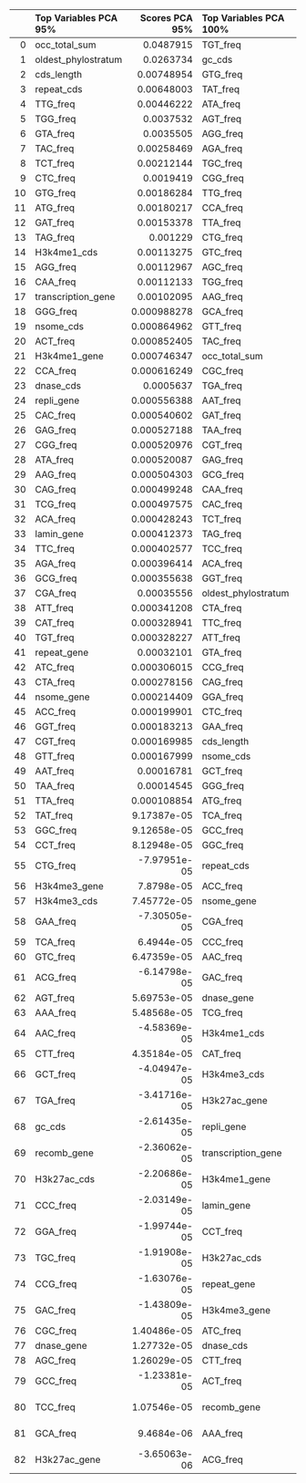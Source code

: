 |    | Top Variables PCA 95%   |   Scores PCA 95% | Top Variables PCA 100%   |   Scores PCA 100% | Top Variables No PCA   |   Scores No PCA |
|---:|:------------------------|-----------------:|:-------------------------|------------------:|:-----------------------|----------------:|
|  0 | occ_total_sum           |      0.0487915   | TGT_freq                 |       0.103439    | TGT_freq               |     0.103585    |
|  1 | oldest_phylostratum     |      0.0263734   | gc_cds                   |       0.0922824   | gc_cds                 |     0.0937494   |
|  2 | cds_length              |      0.00748954  | GTG_freq                 |       0.0920317   | GTG_freq               |     0.0920848   |
|  3 | repeat_cds              |      0.00648003  | TAT_freq                 |       0.0791301   | TAT_freq               |     0.0792186   |
|  4 | TTG_freq                |      0.00446222  | ATA_freq                 |       0.0720927   | ATA_freq               |     0.0722127   |
|  5 | TGG_freq                |      0.0037532   | AGT_freq                 |       0.0679893   | AGT_freq               |     0.0680952   |
|  6 | GTA_freq                |      0.0035505   | AGG_freq                 |       0.0663762   | AGG_freq               |     0.0664019   |
|  7 | TAC_freq                |      0.00258469  | AGA_freq                 |       0.0662675   | AGA_freq               |     0.0661841   |
|  8 | TCT_freq                |      0.00212144  | TGC_freq                 |       0.064624    | TGC_freq               |     0.0645845   |
|  9 | CTC_freq                |      0.0019419   | CGG_freq                 |       0.064238    | CGG_freq               |     0.0641909   |
| 10 | GTG_freq                |      0.00186284  | TTG_freq                 |       0.0594748   | TTG_freq               |     0.0594909   |
| 11 | ATG_freq                |      0.00180217  | CCA_freq                 |       0.0594719   | CCA_freq               |     0.0591549   |
| 12 | GAT_freq                |      0.00153378  | TTA_freq                 |       0.0574567   | TTA_freq               |     0.0577633   |
| 13 | TAG_freq                |      0.001229    | CTG_freq                 |       0.0550836   | CTG_freq               |     0.0548355   |
| 14 | H3k4me1_cds             |      0.00113275  | GTC_freq                 |       0.0536711   | GTC_freq               |     0.0536927   |
| 15 | AGG_freq                |      0.00112967  | AGC_freq                 |       0.0511329   | TGG_freq               |     0.0512083   |
| 16 | CAA_freq                |      0.00112133  | TGG_freq                 |       0.0511178   | AGC_freq               |     0.0510058   |
| 17 | transcription_gene      |      0.00102095  | AAG_freq                 |       0.049231    | AAG_freq               |     0.0488842   |
| 18 | GGG_freq                |      0.000988278 | GCA_freq                 |       0.0483941   | GCA_freq               |     0.0479053   |
| 19 | nsome_cds               |      0.000864962 | GTT_freq                 |       0.0454177   | GTT_freq               |     0.045454    |
| 20 | ACT_freq                |      0.000852405 | TAC_freq                 |       0.0435      | TAC_freq               |     0.04374     |
| 21 | H3k4me1_gene            |      0.000746347 | occ_total_sum            |       0.0433183   | occ_total_sum          |     0.0433173   |
| 22 | CCA_freq                |      0.000616249 | CGC_freq                 |       0.0432577   | CGC_freq               |     0.0430263   |
| 23 | dnase_cds               |      0.0005637   | TGA_freq                 |       0.04128     | TGA_freq               |     0.0413098   |
| 24 | repli_gene              |      0.000556388 | AAT_freq                 |       0.0404998   | AAT_freq               |     0.040057    |
| 25 | CAC_freq                |      0.000540602 | GAT_freq                 |       0.0384694   | GAT_freq               |     0.0381029   |
| 26 | GAG_freq                |      0.000527188 | TAA_freq                 |       0.0375003   | TAA_freq               |     0.0378775   |
| 27 | CGG_freq                |      0.000520976 | CGT_freq                 |       0.036216    | CGT_freq               |     0.0362778   |
| 28 | ATA_freq                |      0.000520087 | GAG_freq                 |       0.0357372   | GAG_freq               |     0.0354194   |
| 29 | AAG_freq                |      0.000504303 | GCG_freq                 |       0.0350977   | GCG_freq               |     0.0343465   |
| 30 | CAG_freq                |      0.000499248 | CAA_freq                 |       0.0339856   | CAA_freq               |     0.033724    |
| 31 | TCG_freq                |      0.000497575 | CAC_freq                 |       0.0316931   | CAC_freq               |     0.0315677   |
| 32 | ACA_freq                |      0.000428243 | TCT_freq                 |       0.0293178   | TCT_freq               |     0.0292892   |
| 33 | lamin_gene              |      0.000412373 | TAG_freq                 |       0.0289225   | TAG_freq               |     0.0290531   |
| 34 | TTC_freq                |      0.000402577 | TCC_freq                 |       0.0276361   | TCC_freq               |     0.0277872   |
| 35 | AGA_freq                |      0.000396414 | ACA_freq                 |       0.0218998   | ACA_freq               |     0.0215925   |
| 36 | GCG_freq                |      0.000355638 | GGT_freq                 |       0.0193035   | GGT_freq               |     0.0194989   |
| 37 | CGA_freq                |      0.00035556  | oldest_phylostratum      |       0.0175519   | oldest_phylostratum    |     0.0175476   |
| 38 | ATT_freq                |      0.000341208 | CTA_freq                 |       0.0158063   | CTA_freq               |     0.0160691   |
| 39 | CAT_freq                |      0.000328941 | TTC_freq                 |       0.0155948   | TTC_freq               |     0.0155669   |
| 40 | TGT_freq                |      0.000328227 | ATT_freq                 |       0.0150616   | ATT_freq               |     0.0148835   |
| 41 | repeat_gene             |      0.00032101  | GTA_freq                 |       0.0146354   | GTA_freq               |     0.0144945   |
| 42 | ATC_freq                |      0.000306015 | CCG_freq                 |       0.0137125   | CAG_freq               |     0.013561    |
| 43 | CTA_freq                |      0.000278156 | CAG_freq                 |       0.0136078   | CCG_freq               |     0.0133128   |
| 44 | nsome_gene              |      0.000214409 | GGA_freq                 |       0.0106989   | GGA_freq               |     0.0106067   |
| 45 | ACC_freq                |      0.000199901 | CTC_freq                 |       0.0095947   | CTC_freq               |     0.00943842  |
| 46 | GGT_freq                |      0.000183213 | GAA_freq                 |       0.00891541  | GAA_freq               |     0.00889946  |
| 47 | CGT_freq                |      0.000169985 | cds_length               |       0.00843167  | cds_length             |     0.00843634  |
| 48 | GTT_freq                |      0.000167999 | nsome_cds                |       0.00742379  | nsome_cds              |     0.00740653  |
| 49 | AAT_freq                |      0.00016781  | GCT_freq                 |       0.00725202  | GGG_freq               |     0.00718174  |
| 50 | TAA_freq                |      0.00014545  | GGG_freq                 |       0.00698985  | ATG_freq               |     0.00707367  |
| 51 | TTA_freq                |      0.000108854 | ATG_freq                 |       0.00693452  | GCT_freq               |     0.00706145  |
| 52 | TAT_freq                |      9.17387e-05 | TCA_freq                 |       0.00511428  | TCA_freq               |     0.00495483  |
| 53 | GGC_freq                |      9.12658e-05 | GCC_freq                 |       0.00504137  | GCC_freq               |     0.00454477  |
| 54 | CCT_freq                |      8.12948e-05 | GGC_freq                 |       0.00414487  | GGC_freq               |     0.00411587  |
| 55 | CTG_freq                |     -7.97951e-05 | repeat_cds               |       0.0035222   | repeat_cds             |     0.00351884  |
| 56 | H3k4me3_gene            |      7.8798e-05  | ACC_freq                 |       0.00301541  | ACC_freq               |     0.00311142  |
| 57 | H3k4me3_cds             |      7.45772e-05 | nsome_gene               |       0.00279298  | nsome_gene             |     0.0027828   |
| 58 | GAA_freq                |     -7.30505e-05 | CGA_freq                 |       0.00278403  | CGA_freq               |     0.00274079  |
| 59 | TCA_freq                |      6.4944e-05  | CCC_freq                 |       0.00244162  | CCC_freq               |     0.00261941  |
| 60 | GTC_freq                |      6.47359e-05 | AAC_freq                 |       0.00221601  | AAC_freq               |     0.00215965  |
| 61 | ACG_freq                |     -6.14798e-05 | GAC_freq                 |       0.00217885  | GAC_freq               |     0.00212614  |
| 62 | AGT_freq                |      5.69753e-05 | dnase_gene               |       0.00152408  | TCG_freq               |     0.00153647  |
| 63 | AAA_freq                |      5.48568e-05 | TCG_freq                 |       0.00148016  | dnase_gene             |     0.00152516  |
| 64 | AAC_freq                |     -4.58369e-05 | H3k4me1_cds              |       0.00130341  | H3k4me1_cds            |     0.0012847   |
| 65 | CTT_freq                |      4.35184e-05 | CAT_freq                 |       0.000955017 | CAT_freq               |     0.000971533 |
| 66 | GCT_freq                |     -4.04947e-05 | H3k4me3_cds              |       0.000942095 | H3k4me3_cds            |     0.000938637 |
| 67 | TGA_freq                |     -3.41716e-05 | H3k27ac_gene             |       0.000894351 | H3k27ac_gene           |     0.00091396  |
| 68 | gc_cds                  |     -2.61435e-05 | repli_gene               |       0.000784713 | repli_gene             |     0.000780352 |
| 69 | recomb_gene             |     -2.36062e-05 | transcription_gene       |       0.000652912 | transcription_gene     |     0.000650761 |
| 70 | H3k27ac_cds             |     -2.20686e-05 | H3k4me1_gene             |       0.000576489 | H3k4me1_gene           |     0.000586884 |
| 71 | CCC_freq                |     -2.03149e-05 | lamin_gene               |       0.000370054 | lamin_gene             |     0.000369787 |
| 72 | GGA_freq                |     -1.99744e-05 | CCT_freq                 |       0.000347418 | CCT_freq               |     0.000345889 |
| 73 | TGC_freq                |     -1.91908e-05 | H3k27ac_cds              |       0.000238866 | H3k27ac_cds            |     0.000248365 |
| 74 | CCG_freq                |     -1.63076e-05 | repeat_gene              |       0.000237394 | repeat_gene            |     0.000234554 |
| 75 | GAC_freq                |     -1.43809e-05 | H3k4me3_gene             |       0.000216933 | H3k4me3_gene           |     0.000215449 |
| 76 | CGC_freq                |      1.40486e-05 | ATC_freq                 |       0.000125356 | ATC_freq               |     0.000111683 |
| 77 | dnase_gene              |      1.27732e-05 | dnase_cds                |       8.87528e-05 | dnase_cds              |     8.5748e-05  |
| 78 | AGC_freq                |      1.26029e-05 | CTT_freq                 |       4.80824e-05 | CTT_freq               |     6.00882e-05 |
| 79 | GCC_freq                |     -1.23381e-05 | ACT_freq                 |      -4.66638e-05 | ACT_freq               |    -5.01307e-05 |
| 80 | TCC_freq                |      1.07546e-05 | recomb_gene              |      -3.04399e-05 | recomb_gene            |    -3.20153e-05 |
| 81 | GCA_freq                |      9.4684e-06  | AAA_freq                 |       1.34676e-05 | ACG_freq               |    -1.99717e-05 |
| 82 | H3k27ac_gene            |     -3.65063e-06 | ACG_freq                 |      -1.00872e-05 | AAA_freq               |     9.54406e-06 |